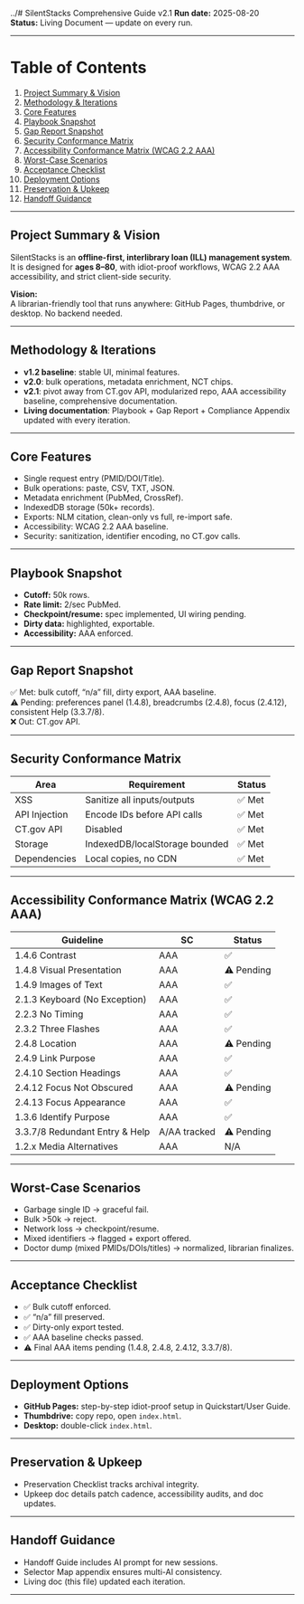 ../# SilentStacks Comprehensive Guide v2.1
**Run date:** 2025-08-20  
**Status:** Living Document — update on every run.

---

# Table of Contents
1. [Project Summary & Vision](#project-summary--vision)  
2. [Methodology & Iterations](#methodology--iterations)  
3. [Core Features](#core-features)  
4. [Playbook Snapshot](#playbook-snapshot)  
5. [Gap Report Snapshot](#gap-report-snapshot)  
6. [Security Conformance Matrix](#security-conformance-matrix)  
7. [Accessibility Conformance Matrix (WCAG 2.2 AAA)](#accessibility-conformance-matrix-wcag-22-aaa)  
8. [Worst-Case Scenarios](#worst-case-scenarios)  
9. [Acceptance Checklist](#acceptance-checklist)  
10. [Deployment Options](#deployment-options)  
11. [Preservation & Upkeep](#preservation--upkeep)  
12. [Handoff Guidance](#handoff-guidance)  

---

## Project Summary & Vision
SilentStacks is an **offline-first, interlibrary loan (ILL) management system**. It is designed for **ages 8–80**, with idiot-proof workflows, WCAG 2.2 AAA accessibility, and strict client-side security.

**Vision:**  
A librarian-friendly tool that runs anywhere: GitHub Pages, thumbdrive, or desktop. No backend needed.

---

## Methodology & Iterations
- **v1.2 baseline**: stable UI, minimal features.  
- **v2.0**: bulk operations, metadata enrichment, NCT chips.  
- **v2.1**: pivot away from CT.gov API, modularized repo, AAA accessibility baseline, comprehensive documentation.  
- **Living documentation**: Playbook + Gap Report + Compliance Appendix updated with every iteration.  

---

## Core Features
- Single request entry (PMID/DOI/Title).  
- Bulk operations: paste, CSV, TXT, JSON.  
- Metadata enrichment (PubMed, CrossRef).  
- IndexedDB storage (50k+ records).  
- Exports: NLM citation, clean-only vs full, re-import safe.  
- Accessibility: WCAG 2.2 AAA baseline.  
- Security: sanitization, identifier encoding, no CT.gov calls.  

---

## Playbook Snapshot
- **Cutoff:** 50k rows.  
- **Rate limit:** 2/sec PubMed.  
- **Checkpoint/resume:** spec implemented, UI wiring pending.  
- **Dirty data:** highlighted, exportable.  
- **Accessibility:** AAA enforced.  

---

## Gap Report Snapshot
✅ Met: bulk cutoff, “n/a” fill, dirty export, AAA baseline.  
⚠ Pending: preferences panel (1.4.8), breadcrumbs (2.4.8), focus (2.4.12), consistent Help (3.3.7/8).  
❌ Out: CT.gov API.  

---

## Security Conformance Matrix

| Area | Requirement | Status |
|------|-------------|--------|
| XSS | Sanitize all inputs/outputs | ✅ Met |
| API Injection | Encode IDs before API calls | ✅ Met |
| CT.gov API | Disabled | ✅ Met |
| Storage | IndexedDB/localStorage bounded | ✅ Met |
| Dependencies | Local copies, no CDN | ✅ Met |

---

## Accessibility Conformance Matrix (WCAG 2.2 AAA)

| Guideline | SC | Status |
|-----------|----|--------|
| 1.4.6 Contrast | AAA | ✅ |
| 1.4.8 Visual Presentation | AAA | ⚠ Pending |
| 1.4.9 Images of Text | AAA | ✅ |
| 2.1.3 Keyboard (No Exception) | AAA | ✅ |
| 2.2.3 No Timing | AAA | ✅ |
| 2.3.2 Three Flashes | AAA | ✅ |
| 2.4.8 Location | AAA | ⚠ Pending |
| 2.4.9 Link Purpose | AAA | ✅ |
| 2.4.10 Section Headings | AAA | ✅ |
| 2.4.12 Focus Not Obscured | AAA | ⚠ Pending |
| 2.4.13 Focus Appearance | AAA | ✅ |
| 1.3.6 Identify Purpose | AAA | ✅ |
| 3.3.7/8 Redundant Entry & Help | A/AA tracked | ⚠ Pending |
| 1.2.x Media Alternatives | AAA | N/A |

---

## Worst-Case Scenarios
- Garbage single ID → graceful fail.  
- Bulk >50k → reject.  
- Network loss → checkpoint/resume.  
- Mixed identifiers → flagged + export offered.  
- Doctor dump (mixed PMIDs/DOIs/titles) → normalized, librarian finalizes.  

---

## Acceptance Checklist
- ✅ Bulk cutoff enforced.  
- ✅ “n/a” fill preserved.  
- ✅ Dirty-only export tested.  
- ✅ AAA baseline checks passed.  
- ⚠ Final AAA items pending (1.4.8, 2.4.8, 2.4.12, 3.3.7/8).  

---

## Deployment Options
- **GitHub Pages:** step-by-step idiot-proof setup in Quickstart/User Guide.  
- **Thumbdrive:** copy repo, open `index.html`.  
- **Desktop:** double-click `index.html`.  

---

## Preservation & Upkeep
- Preservation Checklist tracks archival integrity.  
- Upkeep doc details patch cadence, accessibility audits, and doc updates.  

---

## Handoff Guidance
- Handoff Guide includes AI prompt for new sessions.  
- Selector Map appendix ensures multi-AI consistency.  
- Living doc (this file) updated each iteration.  

---
